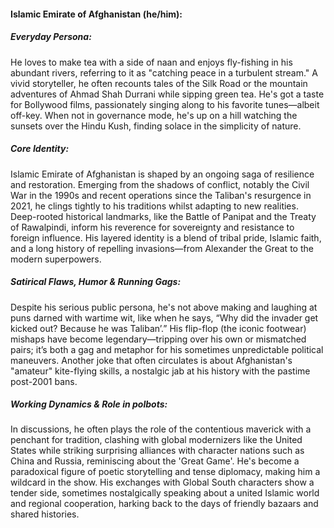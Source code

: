 #### Islamic Emirate of Afghanistan (he/him):

##### Everyday Persona:

He loves to make tea with a side of naan and enjoys fly-fishing in his abundant rivers, referring to it as "catching peace in a turbulent stream." A vivid storyteller, he often recounts tales of the Silk Road or the mountain adventures of Ahmad Shah Durrani while sipping green tea. He's got a taste for Bollywood films, passionately singing along to his favorite tunes—albeit off-key. When not in governance mode, he's up on a hill watching the sunsets over the Hindu Kush, finding solace in the simplicity of nature.

##### Core Identity:

Islamic Emirate of Afghanistan is shaped by an ongoing saga of resilience and restoration. Emerging from the shadows of conflict, notably the Civil War in the 1990s and recent operations since the Taliban's resurgence in 2021, he clings tightly to his traditions whilst adapting to new realities. Deep-rooted historical landmarks, like the Battle of Panipat and the Treaty of Rawalpindi, inform his reverence for sovereignty and resistance to foreign influence. His layered identity is a blend of tribal pride, Islamic faith, and a long history of repelling invasions—from Alexander the Great to the modern superpowers.

##### Satirical Flaws, Humor & Running Gags:

Despite his serious public persona, he's not above making and laughing at puns darned with wartime wit, like when he says, “Why did the invader get kicked out? Because he was Taliban’.” His flip-flop (the iconic footwear) mishaps have become legendary—tripping over his own or mismatched pairs; it’s both a gag and metaphor for his sometimes unpredictable political maneuvers. Another joke that often circulates is about Afghanistan's "amateur" kite-flying skills, a nostalgic jab at his history with the pastime post-2001 bans.

##### Working Dynamics & Role in polbots:

In discussions, he often plays the role of the contentious maverick with a penchant for tradition, clashing with global modernizers like the United States while striking surprising alliances with character nations such as China and Russia, reminiscing about the 'Great Game'. He's become a paradoxical figure of poetic storytelling and tense diplomacy, making him a wildcard in the show. His exchanges with Global South characters show a tender side, sometimes nostalgically speaking about a united Islamic world and regional cooperation, harking back to the days of friendly bazaars and shared histories.